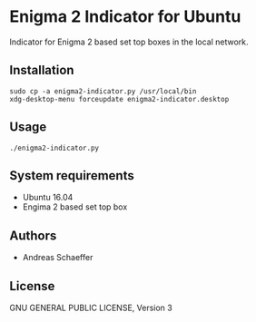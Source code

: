 # Enigma 2 Indicator for Ubuntu

Indicator for Enigma 2 based set top boxes in the local network.

## Installation

    sudo cp -a enigma2-indicator.py /usr/local/bin
    xdg-desktop-menu forceupdate enigma2-indicator.desktop

## Usage

    ./enigma2-indicator.py

## System requirements

* Ubuntu 16.04
* Engima 2 based set top box

## Authors

* Andreas Schaeffer

## License

GNU GENERAL PUBLIC LICENSE, Version 3
